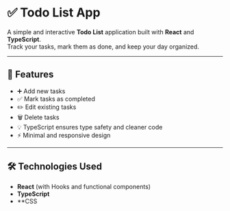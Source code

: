 # ✅ Todo List App

A simple and interactive **Todo List** application built with **React** and **TypeScript**.  
Track your tasks, mark them as done, and keep your day organized.

---

## 🚀 Features

- ➕ Add new tasks  
- ✅ Mark tasks as completed  
- ✏️ Edit existing tasks  
- 🗑️ Delete tasks  
- 💡 TypeScript ensures type safety and cleaner code  
- ⚡ Minimal and responsive design  

---

## 🛠️ Technologies Used

- **React** (with Hooks and functional components)  
- **TypeScript**  
- **CSS  
